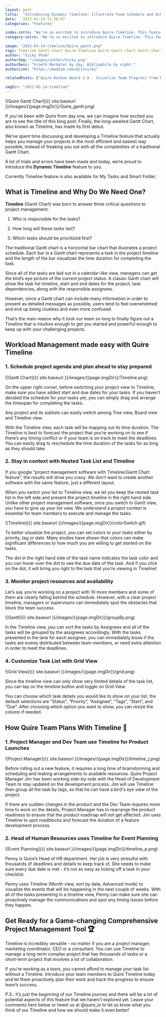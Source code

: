 ```yaml
---
layout: post
title:  "Introducing Dynamic Timeline: Illustrate Team Schedule and Achieve Success"
date:   2021-01-14 11:58:07
categories: "Features"

index-intro: "We're so excited to introduce Quire Timeline. This feature was a long time coming, but we can't wait to show you how Quire Timeline goes beyond the traditional Gantt chart and fits as the lastest piece of Quire."
category-intro: "We're so excited to introduce Quire Timeline. This feature was a long time coming, but we can't wait to show you how Quire Timeline goes beyond the traditional Gantt chart and fits as the lastest piece of Quire."

image: "2021-01-14-timeline/Quire_gantt.png"
tags: Timeline Gantt-chart Quire-timeline Quire-Gantt-chart Gantt-chart-free Project-management-software-with-Gantt best-work-management-software work-management productivity productivity-app productivity-tool team-management-software work-management-software team-communication team-productivity task-scheduling-software increase-productivity remote-team to-do-list-app working-remotely task-management task-management-software project-management-software productivity-tips to-do-list task-list productivity-tips
author: "Vicky Pham"
authorImg: "/images/author/Vicky.png"
authorDesc: "Growth Marketer by day, Bibliophile by night."
authorLink: "https://medium.com/@itsvicky"

relatedPosts: ["Quire Kanban Board 2.0 - Visualize Team Progress from Multiple Perspectives", "Quire - Behind the Scenes: The Untold Stories", "Zapier Meets Quire: Automate the Way You Work"]

imgDir: "2021-01-14-timeline"
---
```


![Quire Gantt Chart]({{ site.baseurl }}/images/{{page.imgDir}}/Quire_gantt.png)

If you’ve been with Quire from day one, we can imagine how excited you are to see the title of this blog post. Finally, the long-awaited Gantt Chart, also known as Timeline, has made its first debut. 

We’ve spent time discussing and developing a Timeline feature that actually helps you manage your projects in the most efficient and easiest way possible, instead of freaking you out with all the complexities of a traditional Gantt Chart.

A lot of trials and errors have been made and today, we’re proud to introduce the **Dynamic Timeline** feature to you. 

<p class="tip">Currently Timeline feature is also available for My Tasks and Smart Folder.</p>

## What is Timeline and Why Do We Need One?

**Timeline** (Gantt Chart) was born to answer three critical questions to project management:

1. Who is responsible for the tasks?

2. How long will these tasks last?

3. Which tasks should be prioritized first?

The traditional Gantt chart is a horizontal bar chart that illustrates a project schedule. Each bar in a Gantt chart represents a task in the project timeline and the length of the bar visualizes the time duration for completing the task. 

Since all of the tasks are laid out in a calendar-like view, managers can get the bird’s eye picture of the current project status. A classic Gantt chart will show the task list timeline, start and end dates for the project, task dependencies, along with the responsible assignees. 

However, since a Gantt chart can include many information in order to present as detailed messages as possible, users tend to feel overwhelmed and end up being clueless and even more confused.  

That’s the main reason why it took our team so long to finally figure out a Timeline that is intuitive enough to get you started and powerful enough to keep up with your challenging projects. 

## Workload Management made easy with Quire Timeline

### 1. Schedule project agenda and plan ahead to stay prepared

![Gantt Chart]({{ site.baseurl }}/images/{{page.imgDir}}/Timeline.png)

On the upper right corner, before switching your project view to Timeline, make sure you have added start and due dates for your tasks. If you haven’t decided the schedule for your tasks yet, you can simply drag and arrange the timespan for completing the tasks.

<p class="tip">Any project and its sublists can easily switch among Tree view, Board view and Timeline view.</p>

With the Timeline view, each task will be mapping out its time duration. The Timeline is best to forecast the project that you’re working on to see if there’s any timing conflict or if your team is on track to meet the deadlines. You can easily drag to reschedule the time duration of the tasks for as long as they should take.

### 2. Stay in context with Nested Task List and Timeline

If you google “project management software with Timeline/Gantt Chart feature”, the results will drive you crazy. We don’t want to create another software with the same feature, just a different layout. 

When you switch your list to Timeline view, we let you keep the nested task list in the left side and present the project timeline in the right hand side. Unlike other project management software, once you switch to Gantt view, you have to give up your list view. We understand a project context is essential for team members to execute and manage the tasks. 

![Timeline]({{ site.baseurl }}/images/{{page.imgDir}}/colorSwitch.gif)

To better visualize the project, you can set colors to your tasks either by priority, tag or date. Many studies have shown that colors can make significant differences to how much you are willing to get started on the tasks. 

The dot in the right hand side of the task name indicates the task color and you can hover over the dot to see the due date of the task. And if you click on the dot, it will bring you right to the task that you’re viewing in Timeline!

### 3. Monitor project resources and availability

Let’s say you’re working on a project with 10 more members and some of them are clearly falling behind the schedule. However, with a clear project timeline, managers or supervisors can immediately spot the obstacles that block the team success. 

![Gantt]({{ site.baseurl }}/images/{{page.imgDir}}/groupBy.png)

In the Timeline view, you can sort the tasks by Assignees and all of the tasks will be grouped by the assignees accordingly. With the tasks presented in the lane for each assignee, you can immediately know if the tasks are evenly distributed between team members, or need extra attention in order to meet the deadlines.

### 4. Customize Task List with Grid View

![Grid View]({{ site.baseurl }}/images/{{page.imgDir}}/grid.png)

Since the timeline view can only show very limited details of the task list, you can tap on the timeline button and toggle on Grid View. 

You can choose which task details you would like to  show on your list, the default selections are “Status”, “Priority”, “Assignee”, “Tags”, “Start”, and “Due”. After choosing which option you want to show, you can resize the column if needed. 

## How Quire Team Plans With Timeline 🚀

### 1. Project Manager and Dev Team use Timeline for Product Launches

![Project Manager]({{ site.baseurl }}/images/{{page.imgDir}}/timeline_j.png)

Before rolling out a new feature, it requires a long time of brainstorming and scheduling and making arrangements to available resources. Quire Project Manager Jim has been working side-by-side with the Head of Development Team to stay updated on the development process. Jim will use Timeline then group all the task by tags, so that he can have a bird's eye view of the project.

If there are sudden changes in the product and the Dev Team requires more time to work on the details, Project Manager has to rearrange the product readiness to ensure that the product roadmap will not get affected. Jim uses Timeline to spot roadblocks and forecast the duration of a feature development process. 

### 2. Head of Human Resources uses Timeline for Event Planning

![Event Planning]({{ site.baseurl }}/images/{{page.imgDir}}/timeline_p.png)

Penny is Quire’s Head of HR department. Her job is very stressful with thousands of deadlines and details to keep track of. She needs to make sure every due date is met - it’s not as easy as ticking off a task in your checklist. 

Penny uses Timeline (Month view, sort by date, Advanced mode) to visualize the events that will be happening in the next couple of weeks. With all of the tasks presenting in a timeline view, Penny can make sure she can proactively manage the communications and spot any timing issues before they happen.

## Get Ready for a Game-changing Comprehensive Project Management Tool 🏆

Timeline is incredibly versatile - no matter if you are a project manager, marketing coordinator, CEO or a consultant. You can use Timeline to manage a long-term complex project that has thousands of tasks or a short-term project that involves a lot of collaboration. 

If you’re working as a team, you cannot afford to manage your task list without a Timeline. Introduce your team members to Quire Timeline today and let them proactively plan their work and track the progress to ensure team’s success.

<p class="note"> P.S.: It’s just the beginning of our Timeline journey and there will be a lot of potential aspects of this feature that we haven’t explored yet. Leave your comments here below or tweet us at @quire_io to let us know what you think of our Timeline and how we should make it even better!</p>



[jekyll]:      http://jekyllrb.com
[jekyll-gh]:   https://github.com/jekyll/jekyll
[jekyll-help]: https://github.com/jekyll/jekyll-help